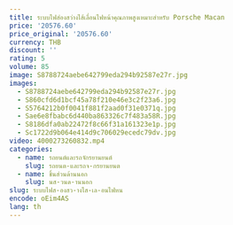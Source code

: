 ```yaml
---
title: ระบบไฟส่องสว่างไส้เลื่อนไฟหน้าคุณภาพสูงเหมาะสําหรับ Porsche Macan
price: '20576.60'
price_original: '20576.60'
currency: THB
discount: ''
rating: 5
volume: 85
image: S8788724aebe642799eda294b92587e27r.jpg
images:
  - S8788724aebe642799eda294b92587e27r.jpg
  - S860cfd6d1bcf45a78f210e46e3c2f23a6.jpg
  - S5764212b0f0041f881f2aad0f31e0371q.jpg
  - Sae6e8fbabc6d440ba863326c7f483a58R.jpg
  - S8186dfa0ab22472f8c66f31a161323e1p.jpg
  - Sc1722d9b064e414d9c706029ecedc79dv.jpg
video: 4000273260832.mp4
categories:
  - name: รถยนต์และรถจักรยานยนต์
    slug: รถยนต-และรถจ-กรยานยนต
  - name: ชิ้นส่วนด้านนอก
    slug: นส-วนด-านนอก
slug: ระบบไฟส-องสว-างไส-เล-อนไฟหน
encode: oEim4AS
lang: th
---
```

  